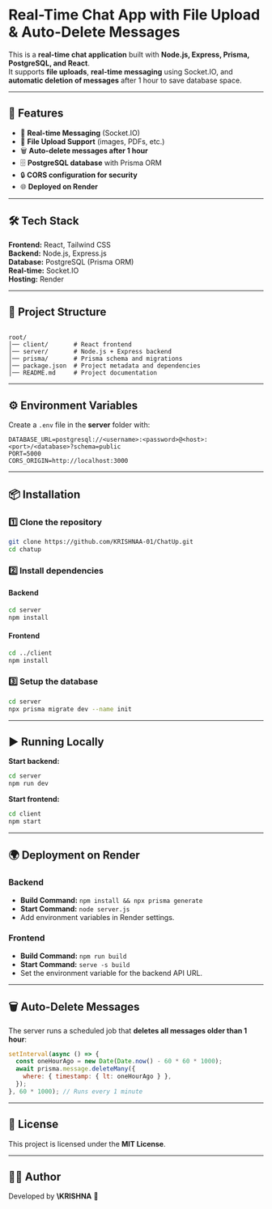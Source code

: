 
# Real-Time Chat App with File Upload & Auto-Delete Messages

This is a **real-time chat application** built with **Node.js, Express, Prisma, PostgreSQL, and React**.  
It supports **file uploads**, **real-time messaging** using Socket.IO, and **automatic deletion of messages** after 1 hour to save database space.

---

## 🚀 Features
- 📡 **Real-time Messaging** (Socket.IO)
- 📎 **File Upload Support** (images, PDFs, etc.)
- 🗑 **Auto-delete messages after 1 hour**
- 🗄 **PostgreSQL database** with Prisma ORM
- 🔒 **CORS configuration for security**
- 🌐 **Deployed on Render**

---

## 🛠 Tech Stack
**Frontend:** React, Tailwind CSS  
**Backend:** Node.js, Express.js  
**Database:** PostgreSQL (Prisma ORM)  
**Real-time:** Socket.IO  
**Hosting:** Render

---

## 📂 Project Structure
```

root/
│── client/       # React frontend
│── server/       # Node.js + Express backend
│── prisma/       # Prisma schema and migrations
│── package.json  # Project metadata and dependencies
│── README.md     # Project documentation

````

---

## ⚙️ Environment Variables
Create a `.env` file in the **server** folder with:

```env
DATABASE_URL=postgresql://<username>:<password>@<host>:<port>/<database>?schema=public
PORT=5000
CORS_ORIGIN=http://localhost:3000
````

---

## 📦 Installation

### 1️⃣ Clone the repository

```bash
git clone https://github.com/KRISHNAA-01/ChatUp.git
cd chatup
```

### 2️⃣ Install dependencies

#### Backend

```bash
cd server
npm install
```

#### Frontend

```bash
cd ../client
npm install
```

### 3️⃣ Setup the database

```bash
cd server
npx prisma migrate dev --name init
```

---

## ▶️ Running Locally

**Start backend:**

```bash
cd server
npm run dev
```

**Start frontend:**

```bash
cd client
npm start
```

---

## 🌍 Deployment on Render

### Backend

* **Build Command:** `npm install && npx prisma generate`
* **Start Command:** `node server.js`
* Add environment variables in Render settings.

### Frontend

* **Build Command:** `npm run build`
* **Start Command:** `serve -s build`
* Set the environment variable for the backend API URL.

---

## 🗑 Auto-Delete Messages

The server runs a scheduled job that **deletes all messages older than 1 hour**:

```javascript
setInterval(async () => {
  const oneHourAgo = new Date(Date.now() - 60 * 60 * 1000);
  await prisma.message.deleteMany({
    where: { timestamp: { lt: oneHourAgo } },
  });
}, 60 * 1000); // Runs every 1 minute
```

---

## 📜 License

This project is licensed under the **MIT License**.

---

## 👨‍💻 Author

Developed by **\KRISHNA** 🚀

```


